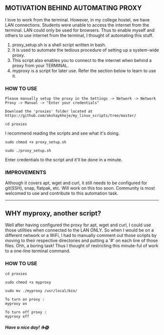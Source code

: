 ## MOTIVATION BEHIND AUTOMATING PROXY 

I love to work from the terminal. However, in my college hostel, we have LAN connections. Students were unable to access the internet from the terminal. LAN could only be used for browsers. 
Thus to enable myself and others to use internet from the terminal, I thought of automating this stuff.


1. proxy_setup.sh is a shell script written in bash.
2. It is used to automate the tedious procedure of setting up a system-wide proxy.
3. This script also enables you to connect to the internet when behind a proxy from your TERMINAL. 
4. myproxy is a script for later use. Refer the section below to learn to use it. 

### HOW TO USE
```
Please manually setup the proxy in the Settings -> Network -> Network Proxy -> Manual -> "Enter your credentials"
```
```
Download the 'proxies' folder located at https://github.com/akshaykhoje/my_linux_scripts/tree/master/
```
```
cd proxies
```
I recommend reading the scripts and see what it's doing.
```
sudo chmod +x proxy_setup.sh
```
```
sudo ./proxy_setup.sh
```
Enter credentials to the script and it'll be done in a minute.

### IMPROVEMENTS
Although it covers apt, wget and curl, it still needs to be configured for git(SSH), snap, flatpak, etc. 
Will work on this too soon. Community is most welcomed to use and contribute to this automation task.



<hr />

## WHY myproxy, another script?

Well after having configured the proxy for apt, wget and curl, I could use those utilities when connected to the LAN ONLY. 
So when I would be on a different network or a WiFi, I had to manually comment out those scripts by moving to their respective directories and putting a '#' on each line of those files. 
Ohh, a boring task!
Thus I thought of restricting this minute-ful of work to a one-line terminal command.


### HOW TO USE
```
cd proxies
```
```
sudo chmod +x myproxy
```
```
sudo mv ./myproxy /usr/local/bin/
```
```
To turn on proxy : 
myproxy on

To turn off proxy :
myproxy off
```


##### Have a nice day! ☕🌞

